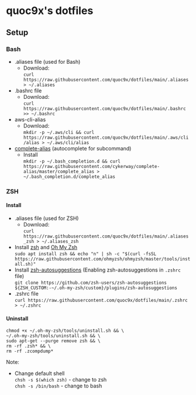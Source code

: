 # quoc9x's dotfiles
## Setup
### Bash
- .aliases file (used for Bash)
  - Download:    
  `curl https://raw.githubusercontent.com/quoc9x/dotfiles/main/.aliases > ~/.aliases`
- .bashrc file
  - Download:   
  `curl https://raw.githubusercontent.com/quoc9x/dotfiles/main/.bashrc >> ~/.bashrc`
- aws-cli-alias
  - Download:   
  `mkdir -p ~/.aws/cli && curl https://raw.githubusercontent.com/quoc9x/dotfiles/main/.aws/cli/alias > ~/.aws/cli/alias`
- [complete-alias](https://github.com/cykerway/complete-alias) (autocomplete for subcommand)
  - Install   
  `mkdir -p ~/.bash_completion.d && curl https://raw.githubusercontent.com/cykerway/complete-alias/master/complete_alias > ~/.bash_completion.d/complete_alias`

### ZSH
#### Install
- .aliases file (used for ZSH)
  - Download:    
  `curl https://raw.githubusercontent.com/quoc9x/dotfiles/main/.aliases_zsh > ~/.aliases_zsh`
- Install [zsh](https://github.com/ohmyzsh/ohmyzsh/wiki/Installing-ZSH) and [Oh My Zsh](https://github.com/ohmyzsh/ohmyzsh)   
`sudo apt install zsh && echo "n" | sh -c "$(curl -fsSL https://raw.githubusercontent.com/ohmyzsh/ohmyzsh/master/tools/install.sh)"`
- Install [zsh-autosuggestions](https://github.com/zsh-users/zsh-autosuggestions/blob/master/INSTALL.md) (Enabling zsh-autosuggestions in `.zshrc` file)    
`git clone https://github.com/zsh-users/zsh-autosuggestions ${ZSH_CUSTOM:-~/.oh-my-zsh/custom}/plugins/zsh-autosuggestions`
- .zshrc file   
`curl https://raw.githubusercontent.com/quoc9x/dotfiles/main/.zshrc > ~/.zshrc`
#### Uninstall
```rm -rf ${ZSH_CUSTOM:-~/.oh-my-zsh/custom}/plugins/zsh-autosuggestions && \
chmod +x ~/.oh-my-zsh/tools/uninstall.sh && \
~/.oh-my-zsh/tools/uninstall.sh && \
sudo apt-get --purge remove zsh && \   
rm -rf .zsh* && \
rm -rf .zcompdump*
```

Note:   
- Change default shell   
`chsh -s $(which zsh)` - change to zsh   
`chsh -s /bin/bash` - change to bash
